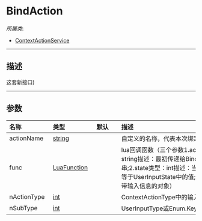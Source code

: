 # BindAction

*所属类*:
* [ContextActionService](/Api/Classes/Input/ContextActionService.md)
------------------------------------------------------------------------------------------
## 描述

这套新接口)

------------------------------------------------------------------------------------------
## 参数

|<div style="width:100px">名称</div>|<div style="width:100px">类型</div>|<div style="width:50px">默认</div>|<div style="width:350px">描述</div>|
|:---|:---|:---|:---|
|actionName|[string](/Api/DataType/String.md)||自定义的名称，代表本次绑定|
|func|[LuaFunction](/Api/Enums/LuaFunction.md)||lua回调函数（三个参数1.actionName类型：string描述：最初传递给BindAction的相同字符串;2.state类型：int描述：当前事件的输入状态，等于UserInputState中的值;3.inputObj类型：携带输入信息的对象）|
|nActionType|[int](/Api/DataType/Number.md)||ContextActionType中的输入类型|
|nSubType|[int](/Api/DataType/Number.md)||UserInputType或Enum.KeyCode的类型的类型|

